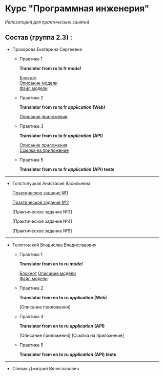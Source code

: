 # Курс "Программная инженерия"

*Репозиторий для практических занятий* 



## Состав (группа 2.3) :

* Прохорова Екатерина Сергеевна

  * Практика 1 
  
    **Translator from ru to fr _model_**
    
    [Блокнот](https://colab.research.google.com/drive/1QX9cPhLB3tBM-bvBZ84ZOP8GEAXUWH00?usp=sharing)  
    [Описание модели](https://huggingface.co/Helsinki-NLP/opus-mt-ru-fr)\
    [Файл модели](https://github.com/KateProxa/Practice/blob/main/Part1/Kate.py)
    
  * Практика 2

    **Translator from ru to fr _application_ (Web)**
    
    [Описание приложения](https://github.com/KateProxa/Practice/tree/main/Part2/Translator/)

  * Практика 3
 
    **Translator from ru to fr _application_ (API)**
 
    [Описание приложения](https://github.com/KateProxa/Practice/blob/main/Part3/Translator/README.md)\
    [Ссылка на приложение](https://github.com/KateProxa/Practice/blob/main/Part3/Translator/)

  * Практика 5

    **Translator from ru to fr _application_ (API) tests**
___

* Толстолуцкая Анастасия Васильевна

  [Практическое задание №1](https://github.com/KateProxa/Practice/commit/c93580cc6c1cd5020fc89d58b806cee3ed16d1e6)

  [Практическое задание №2](https://github.com/KateProxa/Practice/tree/main/Part2/Anastasia)
  
  [Практическое задание №3]
  
  [Практическое задание №4]
  
  [Практическое задание №5]
___

* Телегинский Владислав Владиславович

  * Практика 1
  
    **Translator from en to ru _model_**
    
    [Блокнот](https://colab.research.google.com/drive/18xsqvgFn3sOICmgYadMmyC7JVG-sFdfq?usp=sharing)
    [Описание модели](https://huggingface.co/Helsinki-NLP/opus-mt-en-ru)\
    [Файл модели](https://github.com/KateProxa/Practice/blob/main/Part1/Vlad.py)
    
  * Практика 2

    **Translator from en to ru _application_ (Web)**
    
    [Описание приложения]

  * Практика 3

    **Translator from en to ru _application_ (API)**

    [Описание приложения]
    [Ссылка на приложение]

  * Практика 5

    **Translator from en to ru _application_ (API) tests**

___

* Спивак Дмитрий Вячеславович
